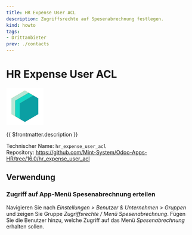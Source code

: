 ```yaml
---
title: HR Expense User ACL
description: Zugriffsrechte auf Spesenabrechnung festlegen.
kind: howto
tags:
- Drittanbieter
prev: ./contacts
---
```

# HR Expense User ACL
![](attachments/icons_odoo_mint_system.png)

{{ $frontmatter.description }}

Technischer Name: `hr_expense_user_acl`\
Repository: <https://github.com/Mint-System/Odoo-Apps-HR/tree/16.0/hr_expense_user_acl>

## Verwendung

### Zugriff auf App-Menü Spesenabrechnung erteilen

Navigieren Sie nach *Einstellungen > Benutzer & Unternehmen > Gruppen* und zeigen Sie Gruppe *Zugriffsrechte / Menü Spesenabrechnung*. Fügen Sie die Benutzer hinzu, welche Zugriff auf das Menü *Spesenabrechnung* erhalten sollen.